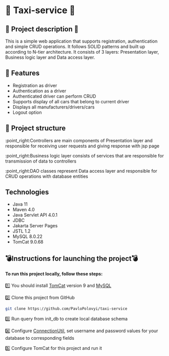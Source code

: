 # :oncoming_taxi: Taxi-service :oncoming_taxi:
<h2>📣 Project description 📣</h2>
This is a simple web application that supports registration, authentication and simple CRUD operations.
It follows SOLID patterns and built up according to N-tier architecture. It consists of 3 layers:
Presentation layer, Business logic layer and Data access layer.

## <h2>:bookmark_tabs: Features</h2>
* Registration as driver
* Authentication as a driver
* Authenticated driver can perform CRUD
* Supports display of all cars that belong to current driver
* Displays all manufacturers/drivers/cars
* Logout option

## <h2>:file_folder: Project structure</h2>
<p>:point_right:Controllers are main components of Presentation layer 
and responsible for receiving user requests and giving response with jsp page</p>
<p>:point_right:Business logic layer consists of services that are 
responsible for transmission of data to controllers</p>
<p>:point_right:DAO classes represent Data access layer and responsible for CRUD operations 
with database entities</p>

## <h2>Technologies</h2>
* Java 11
* Maven 4.0
* Java Servlet API 4.0.1
* JDBC
* Jakarta Server Pages
* JSTL 1.2
* MySQL 8.0.22
* TomCat 9.0.68

## <h2>:bomb:Instructions for launching the project:bomb:</h2>
<h4>To run this project locally, follow these steps:</h4>

1️⃣ You should install <a href="https://tomcat.apache.org/download-90.cgi">TomCat</a> version 9 and <a href="https://dev.mysql.com/downloads/installer/">MySQL</a>

2️⃣  Clone this project from GitHub
```bash
git clone https://github.com/PavloPolovyi/taxi-service
```
3️⃣  Run query from init_db to create local database schema

4️⃣  Configure [ConnectionUtil](src/main/java/taxi/util/ConnectionUtil.java), set username and password values for your database to corresponding fields

5️⃣  Configure TomCat for this project and run it

